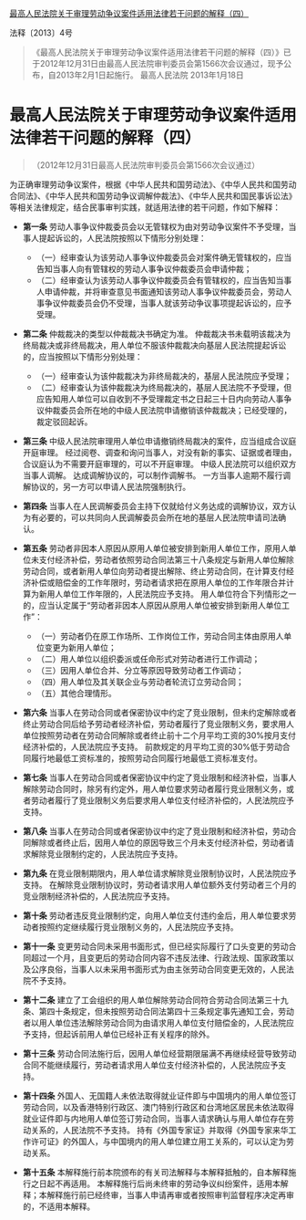 [最高人民法院关于审理劳动争议案件适用法律若干问题的解释（四）](http://www.court.gov.cn/zixun-xiangqing-5064.html)

法释〔2013〕4号
> 《最高人民法院关于审理劳动争议案件适用法律若干问题的解释（四）》已于2012年12月31日由最高人民法院审判委员会第1566次会议通过，现予公布，自2013年2月1日起施行。
> 最高人民法院
> 2013年1月18日

# 最高人民法院关于审理劳动争议案件适用法律若干问题的解释（四）

> （2012年12月31日最高人民法院审判委员会第1566次会议通过）

为正确审理劳动争议案件，根据《中华人民共和国劳动法》、《中华人民共和国劳动合同法》、《中华人民共和国劳动争议调解仲裁法》、《中华人民共和国民事诉讼法》等相关法律规定，结合民事审判实践，就适用法律的若干问题，作如下解释：

- **第一条** 劳动人事争议仲裁委员会以无管辖权为由对劳动争议案件不予受理，当事人提起诉讼的，人民法院按照以下情形分别处理：
    - （一）经审查认为该劳动人事争议仲裁委员会对案件确无管辖权的，应当告知当事人向有管辖权的劳动人事争议仲裁委员会申请仲裁；
    - （二）经审查认为该劳动人事争议仲裁委员会有管辖权的，应当告知当事人申请仲裁，并将审查意见书面通知该劳动人事争议仲裁委员会，劳动人事争议仲裁委员会仍不受理，当事人就该劳动争议事项提起诉讼的，应予受理。

- **第二条** 仲裁裁决的类型以仲裁裁决书确定为准。
    仲裁裁决书未载明该裁决为终局裁决或非终局裁决，用人单位不服该仲裁裁决向基层人民法院提起诉讼的，应当按照以下情形分别处理：
    - （一）经审查认为该仲裁裁决为非终局裁决的，基层人民法院应予受理；
    - （二）经审查认为该仲裁裁决为终局裁决的，基层人民法院不予受理，但应告知用人单位可以自收到不予受理裁定书之日起三十日内向劳动人事争议仲裁委员会所在地的中级人民法院申请撤销该仲裁裁决；已经受理的，裁定驳回起诉。

- **第三条** 中级人民法院审理用人单位申请撤销终局裁决的案件，应当组成合议庭开庭审理。
    经过阅卷、调查和询问当事人，对没有新的事实、证据或者理由，合议庭认为不需要开庭审理的，可以不开庭审理。
    中级人民法院可以组织双方当事人调解。
    达成调解协议的，可以制作调解书。
    一方当事人逾期不履行调解协议的，另一方可以申请人民法院强制执行。

- **第四条** 当事人在人民调解委员会主持下仅就给付义务达成的调解协议，双方认为有必要的，可以共同向人民调解委员会所在地的基层人民法院申请司法确认。

- **第五条** 劳动者非因本人原因从原用人单位被安排到新用人单位工作，原用人单位未支付经济补偿，劳动者依照劳动合同法第三十八条规定与新用人单位解除劳动合同，或者新用人单位向劳动者提出解除、终止劳动合同，在计算支付经济补偿或赔偿金的工作年限时，劳动者请求把在原用人单位的工作年限合并计算为新用人单位工作年限的，人民法院应予支持。
    用人单位符合下列情形之一的，应当认定属于“劳动者非因本人原因从原用人单位被安排到新用人单位工作”：
    - （一）劳动者仍在原工作场所、工作岗位工作，劳动合同主体由原用人单位变更为新用人单位；
    - （二）用人单位以组织委派或任命形式对劳动者进行工作调动；
    - （三）因用人单位合并、分立等原因导致劳动者工作调动；
    - （四）用人单位及其关联企业与劳动者轮流订立劳动合同；
    - （五）其他合理情形。

- **第六条** 当事人在劳动合同或者保密协议中约定了竞业限制，但未约定解除或者终止劳动合同后给予劳动者经济补偿，劳动者履行了竞业限制义务，要求用人单位按照劳动者在劳动合同解除或者终止前十二个月平均工资的30%按月支付经济补偿的，人民法院应予支持。
    前款规定的月平均工资的30%低于劳动合同履行地最低工资标准的，按照劳动合同履行地最低工资标准支付。

- **第七条** 当事人在劳动合同或者保密协议中约定了竞业限制和经济补偿，当事人解除劳动合同时，除另有约定外，用人单位要求劳动者履行竞业限制义务，或者劳动者履行了竞业限制义务后要求用人单位支付经济补偿的，人民法院应予支持。

- **第八条** 当事人在劳动合同或者保密协议中约定了竞业限制和经济补偿，劳动合同解除或者终止后，因用人单位的原因导致三个月未支付经济补偿，劳动者请求解除竞业限制约定的，人民法院应予支持。

- **第九条** 在竞业限制期限内，用人单位请求解除竞业限制协议时，人民法院应予支持。
    在解除竞业限制协议时，劳动者请求用人单位额外支付劳动者三个月的竞业限制经济补偿的，人民法院应予支持。

- **第十条** 劳动者违反竞业限制约定，向用人单位支付违约金后，用人单位要求劳动者按照约定继续履行竞业限制义务的，人民法院应予支持。

- **第十一条** 变更劳动合同未采用书面形式，但已经实际履行了口头变更的劳动合同超过一个月，且变更后的劳动合同内容不违反法律、行政法规、国家政策以及公序良俗，当事人以未采用书面形式为由主张劳动合同变更无效的，人民法院不予支持。

- **第十二条** 建立了工会组织的用人单位解除劳动合同符合劳动合同法第三十九条、第四十条规定，但未按照劳动合同法第四十三条规定事先通知工会，劳动者以用人单位违法解除劳动合同为由请求用人单位支付赔偿金的，人民法院应予支持，但起诉前用人单位已经补正有关程序的除外。

- **第十三条** 劳动合同法施行后，因用人单位经营期限届满不再继续经营导致劳动合同不能继续履行，劳动者请求用人单位支付经济补偿的，人民法院应予支持。

- **第十四条** 外国人、无国籍人未依法取得就业证件即与中国境内的用人单位签订劳动合同，以及香港特别行政区、澳门特别行政区和台湾地区居民未依法取得就业证件即与内地用人单位签订劳动合同，当事人请求确认与用人单位存在劳动关系的，人民法院不予支持。
    持有《外国专家证》并取得《外国专家来华工作许可证》的外国人，与中国境内的用人单位建立用工关系的，可以认定为劳动关系。

- **第十五条** 本解释施行前本院颁布的有关司法解释与本解释抵触的，自本解释施行之日起不再适用。
    本解释施行后尚未终审的劳动争议纠纷案件，适用本解释；本解释施行前已经终审，当事人申请再审或者按照审判监督程序决定再审的，不适用本解释。
